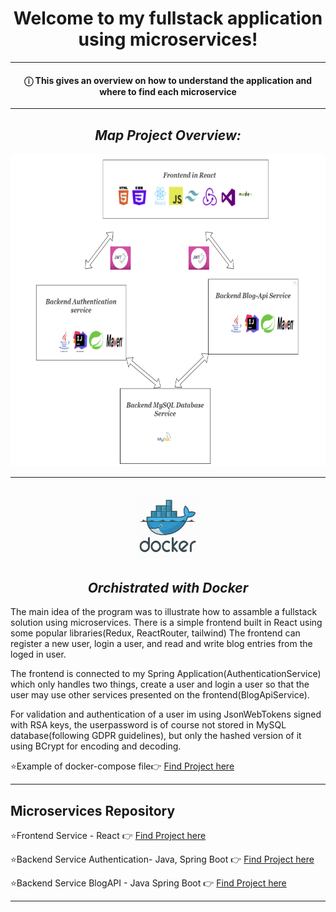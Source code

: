 <h1 align="center">Welcome to my fullstack application using microservices!</h1>
<hr>
<h4 align="center">ⓘ This gives an overview on how to understand the application and where to find each microservice</h4>
<hr>
<h2 align="center" style="font-style: italic" >Map Project Overview: </h2>
<p align="center" ><a align="center"><img src="pictures/overview.png" alt="java" width="700" height="500"/> </a></p>
<hr>
<h2 align="center" ><img  src="pictures/docker.png" width="100" height="100"  > </a>
<h2 align="center" style="font-style: italic"> Orchistrated with Docker  </h2>
<p>The main idea of the program was to illustrate how to assamble a fullstack solution using microservices. There is a simple frontend built in React using some popular libraries(Redux, ReactRouter, tailwind) The frontend can register a new user, login a user, and read and write blog entries from the loged in user.</p>
<p>The frontend is connected to my Spring Application(AuthenticationService) which only handles two things, create a user and login a user so that the user may use other services presented on the frontend(BlogApiService).</p>
<p>For validation and authentication of a user im using JsonWebTokens signed with RSA keys, the userpassword is of course not stored in MySQL database(following GDPR guidelines), but only the hashed version of it using BCrypt for encoding and decoding.</p>
<p>⭐Example of docker-compose file👉 <a href="https://github.com/Toms-Organization/Fullstack-Application/blob/main/docker-compose.yml" target="_blank" rel="noreferrer"> Find Project here</a></P>
<hr>
<h2>Microservices Repository</h2>
<p>⭐Frontend Service - React 👉 <a href="https://github.com/Toms-Organization/fullstack-React-frontend" target="_blank" rel="noreferrer"> Find Project here</a></P>
<p>⭐Backend Service Authentication- Java, Spring Boot 👉 <a href="https://github.com/Toms-Organization/fullstack-authserver-backend" target="_blank" rel="noreferrer"> Find Project here</a></p>
<p>⭐Backend Service BlogAPI - Java Spring Boot  👉 <a href="https://github.com/Toms-Organization/fullstack-blogapi-backend" target="_blank" rel="noreferrer">  Find Project here</a> </p>
<hr>
